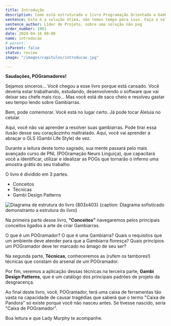 ```yaml
---
title: Introdução
description: Como está estruturado o livro Programação Orientada a Gambiearra e o que você vai aprender com ele.
sentence: Esta é a solução ótima, não temos tempo para isso. Faça a solução boa! O ótimo é inimigo do bom.
sentence_author: Líder de Projeto, sobre uma solução não pog
order_number: 1001
date: 2020-04-16 00:00
name: introducao
# parent:
isParent: false
status: review
image: "/images/capitulos/introducao.jpg"

---
```


**Saudações, POGramadores!**

Sejamos sinceros... Você chegou a esse livro porque está cansado. Você deveria estar trabalhando, estudando, desenvolvendo o software que vai deixar seu chefe mais rico... Mas você está de saco cheio e resolveu gastar seu tempo lendo sobre Gambiarras.

Bem, pode comemorar. Você está no lugar certo. Já pode tocar Aleluia no celular.

Aqui, você não vai aprender a resolver suas gambiarras. Pode tirar essa ilusão desse seu coraçãozinho maltratado. Aqui, você vai aprender a abraçar o GLS (Gambi Life Style) de vez.

Durante a leitura deste tomo sagrado, sua mente passará pelo mais avançado curso de PNL (POGramação Neuro Linguiça), que capacitará você a identificar, utilizar e idealizar as POGs que tornarão o inferno uma amostra grátis do seu trabalho.

O livro é dividido em 3 partes.

- Conceitos
- Técnicas
- Gambi Design Patterns

![Diagrama de estrutura do livro {803x403} {caption: DIagrama sofisticado demonstranto a estrutura do livro}](/images/capitulos/introducao/divisao-do-livro.png)

Na primeira parte desse livro, **"Conceitos"** navegaremos pelos principais conceitos ligados à arte de criar Gambiarras.

O que é um POGramador? O que é uma Gambiarra? Quais o requisitos que um ambiente deve atender para que a Gambiarra floresça? Quais princípios um POGramador deve ter marcado no âmago de seu ser?

Na segunda parte, **Técnicas**, conheceremos as (rufem os tambores!) técnicas que constam do arsenal de um POGramador.

Por fim, veremos a aplicação dessas técnicas na terceira parte, **Gambi Design Patterns**, que é um catálogo dos principais padrões de projeto da desgracença.

Ao final deste livro, você, POGramador, terá uma caixa de ferramentas tão vasta na capacidade de causar tragédias que saberá que o termo "Caixa de Pandora" só existe porque você não nasceu antes. Se tivesse nascido, seria "Caixa de POGramador".

Boa leitura e que Lady Murphy te acompanhe.
